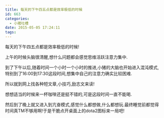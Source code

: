 ```yaml
---
title: 每天的下午四五点都是效率极低的时候
id: 663
categories:
  - 小猪吐槽
date: 2015-05-05 17:24:11
tags:
---
```


每天的下午四五点都是效率极低的时候!

上午的时候头脑很清醒,想什么问题都会感觉思维活跃注意力集中.

到了下午以后,随着时间一个小时一个小时的推进,小猪的大脑也开始进入混沌模式,特别到了16:00到17:30这段时间,想集中自己的注意力确实比较困难.

所以就到网上找各种短文章,小技巧,励志文来读!

想想适当的时候来一杯咖啡还是挺不错的,可是这段时间一直不能喝.

然后到了晚上就又进入到亢奋模式,感觉什么都想做,什么都想玩.最终睡觉前都觉得时间真TM不够用啊!于是干脆点开桌面上的dota2图标来一局吧!